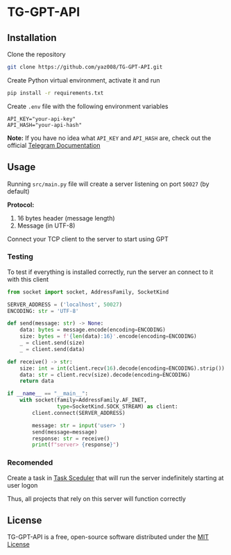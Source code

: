 # TG-GPT-API

## Installation

Clone the repository

```sh
git clone https://github.com/yaz008/TG-GPT-API.git
```

Create Python virtual environment, activate it and run

```sh
pip install -r requirements.txt
```

Create `.env` file with the following environment variables

```env
API_KEY="your-api-key"
API_HASH="your-api-hash"
```

**Note:** If you have no idea what `API_KEY` and `API_HASH` are, check out the official [Telegram Documentation](https://core.telegram.org/api/obtaining_api_id)

## Usage

Running `src/main.py` file will create a server listening on port `50027` (by default)

**Protocol:**

1. 16 bytes header (message length)
2. Message (in UTF-8)

Connect your TCP client to the server to start using GPT

### Testing

To test if everything is installed correctly, run the server an connect to it with this client

```python
from socket import socket, AddressFamily, SocketKind

SERVER_ADDRESS = ('localhost', 50027)
ENCODING: str = 'UTF-8'

def send(message: str) -> None:
    data: bytes = message.encode(encoding=ENCODING)
    size: bytes = f'{len(data):16}'.encode(encoding=ENCODING)
    _ = client.send(size)
    _ = client.send(data)

def receive() -> str:
    size: int = int(client.recv(16).decode(encoding=ENCODING).strip())
    data: str = client.recv(size).decode(encoding=ENCODING)
    return data

if __name__ == "__main__":
    with socket(family=AddressFamily.AF_INET,
                type=SocketKind.SOCK_STREAM) as client:
        client.connect(SERVER_ADDRESS)

        message: str = input('user> ')
        send(message=message)
        response: str = receive()
        print(f"server> {response}")
```

### Recomended

Create a task in [Task Sceduler](https://learn.microsoft.com/en-us/windows/win32/taskschd/task-scheduler-start-page) that will run the server indefinitely starting at user logon

Thus, all projects that rely on this server will function correctly

## License

TG-GPT-API is a free, open-source software distributed under the [MIT License](LICENSE.txt)
